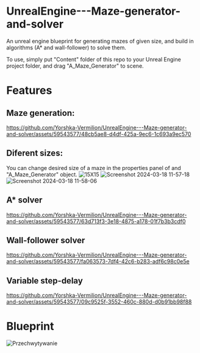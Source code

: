 # UnrealEngine---Maze-generator-and-solver
An unreal engine blueprint for generating mazes of given size, and build in algorithms (A* and wall-follower) to solve them.

To use, simply put "Content" folder of this repo to your Unreal Engine project folder, and drag "A_Maze_Generator" to scene.

# Features

## Maze generation:

https://github.com/Yorshka-Vermilion/UnrealEngine---Maze-generator-and-solver/assets/59543577/48cb5ae8-d4df-425a-9ec6-1c693a9ec570

## Diferent sizes:
You can change desired size of a maze in the properties panel of and "A_Maze_Generator" object.
![15X15](https://github.com/Yorshka-Vermilion/UnrealEngine---Maze-generator-and-solver/assets/59543577/eb2492a1-31b9-4ebb-a4a2-aa844c7c1dbc)
![Screenshot 2024-03-18 11-57-18](https://github.com/Yorshka-Vermilion/UnrealEngine---Maze-generator-and-solver/assets/59543577/cc30fb52-24d2-4198-bc3b-3111511e9efa)
![Screenshot 2024-03-18 11-58-06](https://github.com/Yorshka-Vermilion/UnrealEngine---Maze-generator-and-solver/assets/59543577/9b09d709-4520-4214-ac6e-f13b33e93ae5)

## A* solver

https://github.com/Yorshka-Vermilion/UnrealEngine---Maze-generator-and-solver/assets/59543577/63d713f3-3e18-4875-a178-01f7b3b3cdf0

## Wall-follower solver

https://github.com/Yorshka-Vermilion/UnrealEngine---Maze-generator-and-solver/assets/59543577/fa063573-7df4-42c6-b283-adf6c98c0e5e

## Variable step-delay

https://github.com/Yorshka-Vermilion/UnrealEngine---Maze-generator-and-solver/assets/59543577/09c9525f-3552-460c-880d-d0b91bb98f88

# Blueprint
![Przechwytywanie](https://github.com/Yorshka-Vermilion/UnrealEngine---Maze-generator-and-solver/assets/59543577/40c0b775-42e2-4dbd-b402-5a8cf21373fa)
